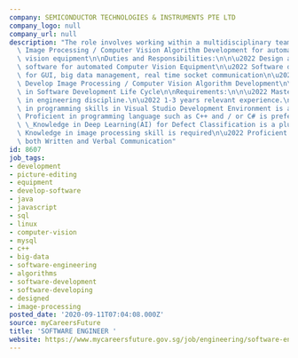 ```yaml
---
company: SEMICONDUCTOR TECHNOLOGIES & INSTRUMENTS PTE LTD
company_logo: null
company_url: null
description: "The role involves working within a multidisciplinary team to carry out\
  \ Image Processing / Computer Vision Algorithm Development for automated computer\
  \ vision equipment\n\nDuties and Responsibilities:\n\n\u2022 Design and develop\
  \ software for automated Computer Vision Equipment\n\u2022 Software development\
  \ for GUI, big data management, real time socket communication\n\u2022 Design &\
  \ Develop Image Processing / Computer Vision Algorithm Development\n\u2022 Involve\
  \ in Software Development Life Cycle\n\nRequirements:\n\n\u2022 Masters / Degree\
  \ in engineering discipline.\n\u2022 1-3 years relevant experience.\n\u2022 Knowledge\
  \ in programming skills in Visual Studio Development Environment is a plus\n\u2022\
  \ Proficient in programming language such as C++ and / or C# is preferred\n\xB7\
  \ \_Knowledge in Deep Learning(AI) for Defect Classification is a plus\n\u2022 Strong\
  \ Knowledge in image processing skill is required\n\u2022 Proficient in English\
  \ both Written and Verbal Communication"
id: 8607
job_tags:
- development
- picture-editing
- equipment
- develop-software
- java
- javascript
- sql
- linux
- computer-vision
- mysql
- c++
- big-data
- software-engineering
- algorithms
- software-development
- software-developing
- designed
- image-processing
posted_date: '2020-09-11T07:04:08.000Z'
source: myCareersFuture
title: 'SOFTWARE ENGINEER '
website: https://www.mycareersfuture.gov.sg/job/engineering/software-engineer-semiconductor-technologies-instruments-d5640051d3dd71609676978d9ddf67e8
---
```

